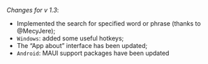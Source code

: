 _Changes for v 1.3_: 
- Implemented the search for specified word or phrase (thanks to @MecyJere);
- `Windows`: added some useful hotkeys;
- The “App about” interface has been updated;
- `Android`: MAUI support packages have been updated
